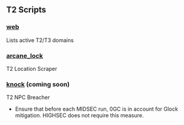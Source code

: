 ## T2 Scripts

### [web](https://github.com/notarikon-nz/hackmud/blob/main/t2/web.js)

Lists active T2/T3 domains

### [arcane_lock](https://github.com/notarikon-nz/hackmud/blob/main/t2/arcane_lock.js)

T2 Location Scraper

### [knock](https://github.com/notarikon-nz/hackmud/blob/main/t2/knock.js) (coming soon)

T2 NPC Breacher

* Ensure that before each MIDSEC run, 0GC is in account for Glock mitigation. HIGHSEC does not require this measure.

